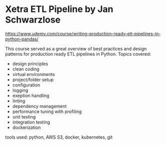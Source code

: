# Xetra ETL Pipeline by Jan Schwarzlose
https://www.udemy.com/course/writing-production-ready-etl-pipelines-in-python-pandas/

This course served as a great overview of best practices and design patterns for production ready ETL pipelines in Python. 
Topics covered:
- design principles
- clean coding
- virtual environments
- project/folder setup
- configuration
- logging
- exeption handling
- linting
- dependency management
- performance tuning with profiling
- unit testing
- integration testing
- dockerization

tools used: python, AWS S3, docker, kubernetes, git
